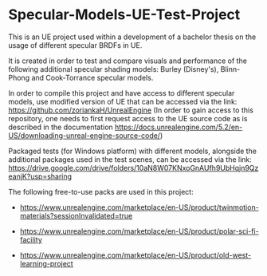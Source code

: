 # Specular-Models-UE-Test-Project
 This is an UE project used within a development of a bachelor thesis on the usage of different specular BRDFs in UE. 
 
 It is created in order to test and compare visuals and performance of the following additional specular shading models: Burley (Disney's), Blinn-Phong and Cook-Torrance specular models.
 
 In order to compile this project and have access to different specular models, use modified version of UE that can be accessed via the link: https://github.com/zoriankaH/UnrealEngine (In order to gain access to this repository, one needs to first request access to the UE source code as is described in the documentation https://docs.unrealengine.com/5.2/en-US/downloading-unreal-engine-source-code/)
 
 Packaged tests (for Windows platform) with different models, alongside the additional packages used in the test scenes, can be accessed via the link: https://drive.google.com/drive/folders/10aN8W07KNxoGnAUfh9UbHqjn9QzeanjK?usp=sharing
 
 The following free-to-use packs are used in this project:
 
- https://www.unrealengine.com/marketplace/en-US/product/twinmotion-materials?sessionInvalidated=true

- https://www.unrealengine.com/marketplace/en-US/product/polar-sci-fi-facility

- https://www.unrealengine.com/marketplace/en-US/product/old-west-learning-project
